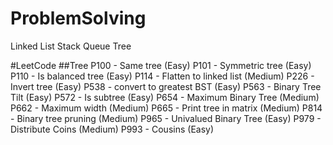 # ProblemSolving
Linked List
Stack
Queue
Tree

#LeetCode
##Tree
P100 - Same tree (Easy)
P101 - Symmetric tree (Easy)
P110 - Is balanced tree (Easy)
P114 - Flatten to linked list (Medium)
P226 - Invert tree (Easy)
P538 - convert to greatest BST (Easy)
P563 - Binary Tree Tilt (Easy)
P572 - Is subtree (Easy)
P654 - Maximum Binary Tree (Medium)
P662 - Maximum width (Medium)
P665 - Print tree in matrix (Medium)
P814 - Binary tree pruning (Medium)
P965 - Univalued Binary Tree (Easy)
P979 - Distribute Coins (Medium)
P993 - Cousins (Easy)
